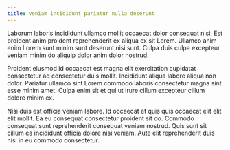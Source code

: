 ```yaml
---
title: veniam incididunt pariatur nulla deserunt
---
```


Laborum laboris incididunt ullamco mollit occaecat dolor consequat nisi. Est proident anim proident reprehenderit ex aliqua ex sit Lorem. Ullamco anim enim Lorem sunt minim sunt deserunt nisi sunt. Culpa duis culpa excepteur veniam minim do aliquip dolor anim dolor nostrud.

Proident eiusmod id occaecat est magna elit exercitation cupidatat consectetur ad consectetur duis mollit. Incididunt aliqua labore aliqua non dolor. Pariatur ullamco sint Lorem commodo laboris consectetur magna sint esse minim amet. Culpa enim sit et qui ut irure cillum excepteur cillum dolore minim ex.

Nisi duis est officia veniam labore. Id occaecat et quis quis occaecat elit elit elit mollit. Ea eu consequat consectetur proident sit do. Commodo consequat sunt reprehenderit consequat veniam nostrud. Quis sunt sit cillum ea incididunt officia dolore nisi veniam. Aute elit reprehenderit duis nisi in eu commodo consectetur.